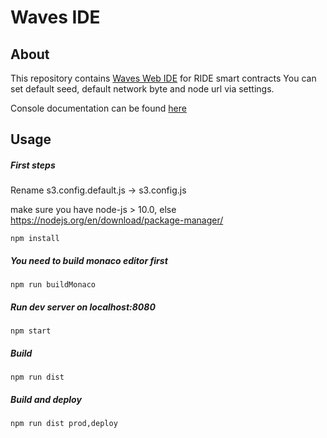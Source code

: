 # Waves IDE
## About
This repository contains [Waves Web IDE](https://ide.wavesplatform.com) for RIDE smart contracts
You can set default seed, default network byte and node url via settings.

Console documentation can be found [here](https://github.com/wavesplatform/waves-repl) 
## Usage
##### First steps
Rename s3.config.default.js -> s3.config.js

make sure you have node-js > 10.0, else https://nodejs.org/en/download/package-manager/

```npm
npm install
```

##### You need to build monaco editor first
```npm
npm run buildMonaco
```
##### Run dev server on localhost:8080
```npm
npm start
```
##### Build 
```npm
npm run dist
```
##### Build and deploy
```npm
npm run dist prod,deploy
```
